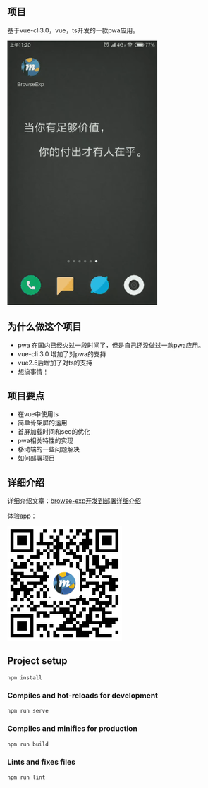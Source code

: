 ## 项目
基于vue-cli3.0，vue，ts开发的一款pwa应用。

![show](https://raw.githubusercontent.com/HolyZheng/holyZheng-blog/master/images/beshow.gif)

## 为什么做这个项目
- pwa 在国内已经火过一段时间了，但是自己还没做过一款pwa应用。
- vue-cli 3.0 增加了对pwa的支持
- vue2.5后增加了对ts的支持
- 想搞事情！
## 项目要点
- 在vue中使用ts
- 简单骨架屏的运用
- 首屏加载时间和seo的优化
- pwa相关特性的实现
- 移动端的一些问题解决
- 如何部署项目

## 详细介绍
详细介绍文章：[browse-exp开发到部署详细介绍](https://github.com/HolyZheng/BrowseExp/blob/master/document.md)

体验app：

![qrcode](https://raw.githubusercontent.com/HolyZheng/holyZheng-blog/master/images/sqcoreForBe.png)

## Project setup
```
npm install
```

### Compiles and hot-reloads for development
```
npm run serve
```

### Compiles and minifies for production
```
npm run build
```

### Lints and fixes files
```
npm run lint
```
